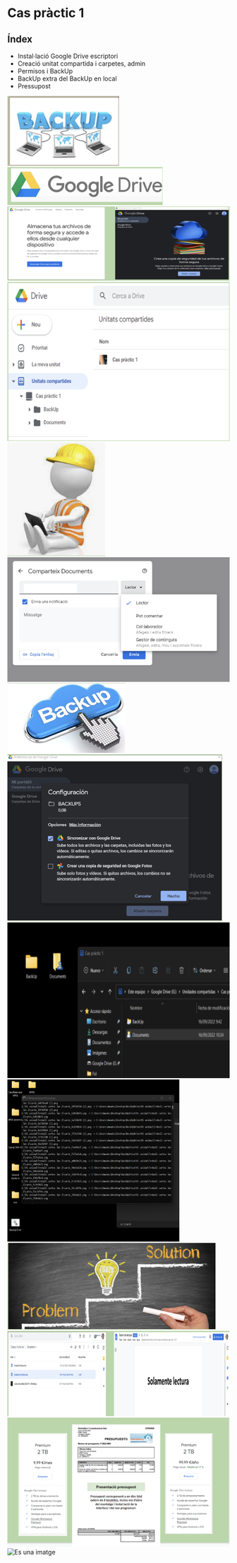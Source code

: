 # Cas pràctic 1
## Índex
- Instal·lació Google Drive escriptori
- Creació unitat compartida i carpetes, admin
- Permisos i BackUp
- BackUp extra del BackUp en local
- Pressupost

![Es una imatge](1.png)
![Es una imatge](2.png)
![Es una imatge](3.png)
![Es una imatge](4.png)
![Es una imatge](5.png)
![Es una imatge](6.png)
![Es una imatge](7.png)
![Es una imatge](8.png)
![Es una imatge](9.png)
![Es una imatge](10.png)
![Es una imatge](11.png)
![Es una imatge](12.png)
![Es una imatge](13.png)
![Es una imatge](14.png)

